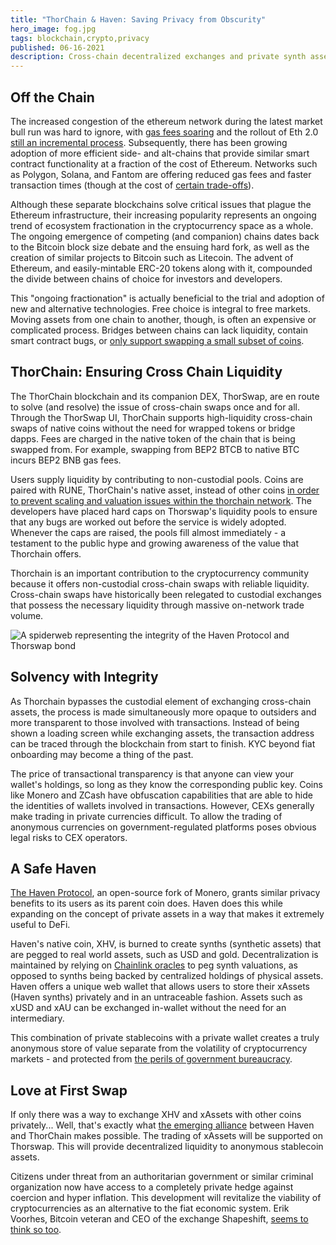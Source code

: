 ```yaml
---
title: "ThorChain & Haven: Saving Privacy from Obscurity"
hero_image: fog.jpg
tags: blockchain,crypto,privacy
published: 06-16-2021
description: Cross-chain decentralized exchanges and private synth assets promise to increase the anonymity and utility of blockchain technology.
---
```


## Off the Chain

The increased congestion of the ethereum network during the latest market bull run was hard to ignore, with [gas fees soaring](https://ycharts.com/indicators/ethereum_average_gas_price) and the rollout of Eth 2.0 [still an incremental process](https://support.hbtc.co/hc/en-us/articles/1500000083682-ETH-2-0-Upgrade-and-Roadmap). Subsequently, there has been growing adoption of more efficient side- and alt-chains that provide similar smart contract functionality at a fraction of the cost of Ethereum. Networks such as Polygon, Solana, and Fantom are offering reduced gas fees and faster transaction times (though at the cost of [certain trade-offs](https://youtube.com/watch?v=oh_QyzTEXtc)).

Although these separate blockchains solve critical issues that plague the Ethereum infrastructure, their increasing popularity represents an ongoing trend of ecosystem fractionation in the cryptocurrency space as a whole. The ongoing emergence of competing (and companion) chains dates back to the Bitcoin block size debate and the ensuing hard fork, as well as the creation of similar projects to Bitcoin such as Litecoin. The advent of Ethereum, and easily-mintable ERC-20 tokens along with it, compounded the divide between chains of choice for investors and developers.

This "ongoing fractionation" is actually beneficial to the trial and adoption of new and alternative technologies. Free choice is integral to free markets. Moving assets from one chain to another, though, is often an expensive or complicated process. Bridges between chains can lack liquidity, contain smart contract bugs, or [only support swapping a small subset of coins](https://www.xpollinate.io/).

## ThorChain: Ensuring Cross Chain Liquidity

The ThorChain blockchain and its companion DEX, ThorSwap, are en route to solve (and resolve) the issue of cross-chain swaps once and for all. Through the ThorSwap UI, ThorChain supports high-liquidity cross-chain swaps of native coins without the need for wrapped tokens or bridge dapps. Fees are charged in the native token of the chain that is being swapped from. For example, swapping from BEP2 BTCB to native BTC incurs BEP2 BNB gas fees.

Users supply liquidity by contributing to non-custodial pools. Coins are paired with RUNE, ThorChain's native asset, instead of other coins [in order to prevent scaling and valuation issues within the thorchain network](https://thorswap.finance/faq/). The developers have placed hard caps on Thorswap's liquidity pools to ensure that any bugs are worked out before the service is widely adopted. Whenever the caps are raised, the pools fill almost immediately - a testament to the public hype and growing awareness of the value that Thorchain offers.

Thorchain is an important contribution to the cryptocurrency community because it offers non-custodial cross-chain swaps with reliable liquidity. Cross-chain swaps have historically been relegated to custodial exchanges that possess the necessary liquidity through massive on-network trade volume.

![A spiderweb representing the integrity of the Haven Protocol and Thorswap bond](https://res.cloudinary.com/gamma-guys-studio/image/upload/v1623805116/bas-van-den-eijkhof-aJfOuWeNzko-unsplash_bfpdla.jpg)

## Solvency with Integrity

As Thorchain bypasses the custodial element of exchanging cross-chain assets, the process is made simultaneously more opaque to outsiders and more transparent to those involved with transactions. Instead of being shown a loading screen while exchanging assets, the transaction address can be traced through the blockchain from start to finish. KYC beyond fiat onboarding may become a thing of the past.

The price of transactional transparency is that anyone can view your wallet's holdings, so long as they know the corresponding public key. Coins like Monero and ZCash have obfuscation capabilities that are able to hide the identities of wallets involved in transactions. However, CEXs generally make trading in private currencies difficult. To allow the trading of anonymous currencies on government-regulated platforms poses obvious legal risks to CEX operators.

## A Safe Haven

[The Haven Protocol](https://havenprotocol.org/), an open-source fork of Monero, grants similar privacy benefits to its users as its parent coin does. Haven does this while expanding on the concept of private assets in a way that makes it extremely useful to DeFi.

Haven's native coin, XHV, is burned to create synths (synthetic assets) that are pegged to real world assets, such as USD and gold. Decentralization is maintained by relying on [Chainlink oracles](https://chain.link/solutions/defi) to peg synth valuations, as opposed to synths being backed by centralized holdings of physical assets. Haven offers a unique web wallet that allows users to store their xAssets (Haven synths) privately and in an untraceable fashion. Assets such as xUSD and xAU can be exchanged in-wallet without the need for an intermediary.

This combination of private stablecoins with a private wallet creates a truly anonymous store of value separate from the volatility of cryptocurrency markets - and protected from [the perils of government bureaucracy](https://money.cnn.com/2018/01/17/news/economy/venezuela-cash-crisis/index.html).

## Love at First Swap

If only there was a way to exchange XHV and xAssets with other coins privately... Well, that's exactly what [the emerging alliance](https://havenprotocol.org/2021/05/17/thorchain-integration-update/) between Haven and ThorChain makes possible. The trading of xAssets will be supported on Thorswap. This will provide decentralized liquidity to anonymous stablecoin assets.

Citizens under threat from an authoritarian government or similar criminal organization now have access to a completely private hedge against coercion and hyper inflation. This development will revitalize the viability of cryptocurrencies as an alternative to the fiat economic system. Erik Voorhes, Bitcoin veteran and CEO of the exchange Shapeshift, [seems to think so too](https://youtube.com/watch?v=VpFow_B4R-Q).
